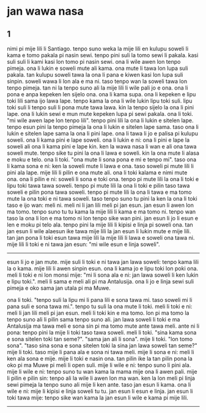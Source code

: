 # jan wawa nasa

## 1

  nimi pi mije lili li Santiago. tenpo suno weka la mije lili en kulupu soweli li kama e tomo pakala pi nasin sewi. tenpo pini suli la tomo sewi li pakala. kasi suli suli li kami kasi lon tomo pi nasin sewi.
  ona li wile awen lon tenpo pimeja. ona li lukin e soweli mute ali kama. ona mute li tawa lon lupa suli pakala. tan kulupu soweli tawa la ona li pana e kiwen kasi lon lupa suli sinpin. soweli wawa li lon ala e ma ni. taso tenpo wan la soweli tawa lon tenpo pimeja. tan ni la tenpo suno ali la mije lili li wile pali jo e ona.
  ona li pona e anpa kepeken len sijelo ona. ona li kama supa. ona li kepeken e lipu toki lili sama ijo lawa lape. tenpo kama la ona li wile lukin lipu toki suli. lipu toki suli li tenpo suli li pona mute tawa lawa.
  kin la tenpo sijelo la ona li pini lape. ona li lukin sewi e mun mute kepeken lupa pi sewi pakala.
  ona li toki. "mi wile awen lape lon tenpo lili". tenpo pini lili la ona li lukin e sitelen lape. tenpo esun pini la tenpo pimeja la ona li lukin e sitelen lape sama. taso ona li lukin e sitelen lape sama la ona li pini lape.
  ona li tawa li jo e palisa pi kulupu soweli. ona li kama pini e lape soweli. ona li lukin e ni: ona li pini e lape la soweli ali ona li kama pini e lape kin. ken la wawa nasa li wan e ali ona tawa soweli mute. tenpo sike tu pini la ona li lawa e soweli. kin la ona mute li alasa e moku e telo. ona li toki. "ona mute li sona pona e mi e tenpo mi". taso ona li kama sona e ni: ken la soweli mute li lawa e ona.
  taso soweli pi mute lili li pini ala lape. mije lili li pilin e ona mute ali. ona li toki kalama e nimi mute ona. ona li pilin e ni: soweli li sona e toki ona. tenpo pi mute lili la ona li toki e lipu toki tawa tawa soweli. tenpo pi mute lili la ona li toki e pilin taso tawa soweli e pilin pona tawa soweli. tenpo pi mute lili la ona li tawa e ma tomo mute la ona toki e ni tawa soweli.
  taso tenpo suno tu pini la ken la ona li toki taso e ijo wan: meli ni. meli ni li jan lili meli pi jan esun. jan esun li awen lon ma tomo. tenpo suno tu tu kama la mije lili li kama e ma tomo ni. tenpo wan taso la ona li lon e ma tomo ni lon tenpo sike wan pini. jan esun li jo li esun e len e moku pi telo ala. tenpo pini la mije lili li kipisi e linja pi soweli ona. tan jan esun li wile alaesun ike tawa mije lili la jan esun li lukin mute e mije lili. tan jan pona li toki esun tawa mije lili la mije lili li lawa e soweli ona tawa ni.
  mije lili li toki e ni tawa jan esun: "mi wile esun e linja soweli".

***

  esun li jo e jan mute. mije suli li toki e ni tawa jan lawa soweli: tenpo kama lili la o kama. mije lili li awen sinpin esun. ona li kama jo e lipu toki lon poki ona.
  meli li toki e ni lon monsi mije: "mi li sona ala e ni: jan lawa soweli li ken lukin e lipu toki.".
  meli li sama e meli ali pi ma Antalusija. ona li jo e linja sewi suli pimeja e oko sama jan utala pi ma Muwe.

  ona li toki. "tenpo suli la lipu mi li pana lili e sona tawa mi. taso soweli mi li pana suli e sona tawa mi.". tenpo tu suli la ona mute li toki. meli li toki e ni: meli li jan lili meli pi jan esun. meli li toki kin e ma tomo. lon pi ma tomo la tenpo suno ali li pilin sama tenpo suno ali. jan lawa soweli li toki e ma Antalusija ma tawa meli e sona sin pi ma tomo mute ante tawa meli. ante ni li pona: tenpo pini la mije li toki taso tawa soweli.
  meli li toki. "sina kama sona e sona sitelen toki tan seme?".
  "sama jan ali li sona". mije li toki. "lon tomo sona".
  "taso sina sona e sona sitelen toki la sina jan lawa soweli tan seme?"
  mije li toki. taso mije li pana ala e sona ni tawa meli. mije li sona e ni: meli li ken ala sona e mije. mije li toki e nasin ona. tan pilin ike la tan pilin pona la oko pi ma Muwe pi meli li open suli. mije li wile e ni: tenpo suno li pini ala. mije li wile e ni: tenpo suno tu wan kama la mama mije ona li awen pali. mije li pilin e pilin sin: tenpo ali la wile li awen lon ma wan. ken la lon meli pi linja sewi pimeja la tenpo suno ali mije li ken ante.
  taso jan esun li kama. ona li wile e ni: mije li kipisi e linja soweli tu tu. jan esun li esun e linja. jan esun li toki tawa mije: tenpo sike wan kama la jan esun li wile e kama pi mije lili.

***
